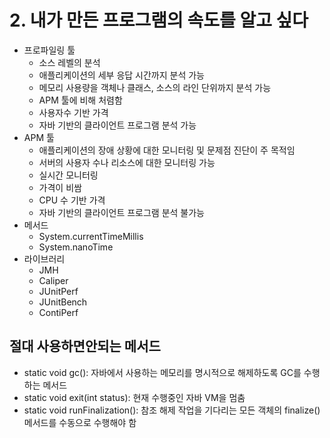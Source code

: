 # 2. 내가 만든 프로그램의 속도를 알고 싶다
- 프로파일링 툴
    - 소스 레벨의 분석
    - 애플리케이션의 세부 응답 시간까지 분석 가능
    - 메모리 사용량을 객체나 클래스, 소스의 라인 단위까지 분석 가능
    - APM 툴에 비해 처렴함
    - 사용자수 기반 가격
    - 자바 기반의 클라이언트 프로그램 분석 가능
- APM 툴
    - 애플리케이션의 장애 상황에 대한 모니터링 및 문제점 진단이 주 목적임
    - 서버의 사용자 수나 리소스에 대한 모니터링 가능
    - 실시간 모니터링
    - 가격이 비쌈
    - CPU 수 기반 가격
    - 자바 기반의 클라이언트 프로그램 분석 불가능
- 메서드
    - System.currentTimeMillis
    - System.nanoTime
- 라이브러리
    - JMH
    - Caliper
    - JUnitPerf
    - JUnitBench
    - ContiPerf

## 절대 사용하면안되는 메서드
- static void gc(): 자바에서 사용하는 메모리를 명시적으로 해제하도록 GC를 수행하는 메서드
- static void exit(int status): 현재 수행중인 자바 VM을 멈춤
- static void runFinalization(): 참조 해제 작업을 기다리는 모든 객체의 finalize() 메서드를 수동으로 수행해야 함